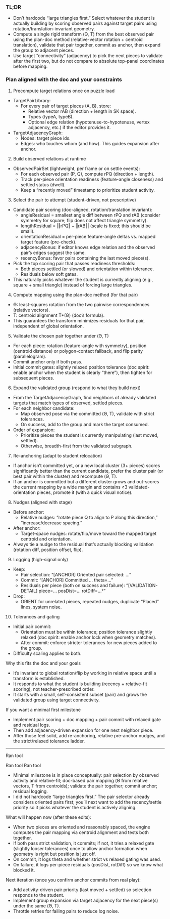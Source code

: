 ### TL;DR
- Don’t hardcode “large triangles first.” Select whatever the student is actually building by scoring observed pairs against target pairs using rotation/translation-invariant geometry.
- Compute a single rigid transform (Θ, T) from the best observed pair using the plan-doc method (relative-vector rotation + centroid translation), validate that pair together, commit as anchor, then expand the group to adjacent pieces.
- Use target “connectivity” (adjacency) to pick the next pieces to validate after the first two, but do not compare to absolute top-panel coordinates before mapping.

### Plan aligned with the doc and your constraints

1) Precompute target relations once on puzzle load
- TargetPairLibrary:
  - For every pair of target pieces (A, B), store:
    - Relative vector rAB (direction + length in SK space).
    - Types (typeA, typeB).
    - Optional edge relation (hypotenuse-to-hypotenuse, vertex adjacency, etc.) if the editor provides it.
- TargetAdjacencyGraph:
  - Nodes: target piece ids.
  - Edges: who touches whom (and how). This guides expansion after anchor.

2) Build observed relations at runtime
- ObservedPairSet (lightweight, per frame or on settle events):
  - For each observed pair (P, Q), compute rPQ (direction + length).
  - Track per-piece orientation readiness (feature-angle closeness) and settled status (dwell).
  - Keep a “recently moved” timestamp to prioritize student activity.

3) Select the pair to attempt (student-driven, not prescriptive)
- Candidate pair scoring (doc-aligned, rotation/translation invariant):
  - angleResidual = smallest angle diff between rPQ and rAB (consider symmetry for square; flip does not affect triangle symmetry).
  - lengthResidual = |‖rPQ‖ − ‖rAB‖| (scale is fixed; this should be small).
  - orientationResidual = per-piece feature-angle deltas vs. mapped target feature (pre-check).
  - adjacencyBonus: if editor knows edge relation and the observed pair’s edges suggest the same.
  - recencyBonus: favor pairs containing the last moved piece(s).
- Pick the top scoring pair that passes readiness thresholds:
  - Both pieces settled (or slowed) and orientation within tolerance.
  - Residuals below soft gates.
- This naturally picks whatever the student is currently aligning (e.g., square + small triangle) instead of forcing large triangles.

4) Compute mapping using the plan-doc method (for that pair)
- Θ: least-squares rotation from the two pairwise correspondences (relative vectors).
- T: centroid alignment T*(Θ) (doc’s formula).
- This guarantees the transform minimizes residuals for that pair, independent of global orientation.

5) Validate the chosen pair together under (Θ, T)
- For each piece: rotation (feature-angle with symmetry), position (centroid distance) or polygon-contact fallback, and flip parity (parallelogram).
- Commit anchor only if both pass.
- Initial commit gates: slightly relaxed position tolerance (doc spirit: enable anchor when the student is clearly “there”), then tighten for subsequent pieces.

6) Expand the validated group (respond to what they build next)
- From the TargetAdjacencyGraph, find neighbors of already validated targets that match types of observed, settled pieces.
- For each neighbor candidate:
  - Map observed pose via the committed (Θ, T), validate with strict tolerances.
  - On success, add to the group and mark the target consumed.
- Order of expansion:
  - Prioritize pieces the student is currently manipulating (last moved, settled).
  - Otherwise, breadth-first from the validated subgraph.

7) Re-anchoring (adapt to student relocation)
- If anchor isn’t committed yet, or a new local cluster (3+ pieces) scores significantly better than the current candidate, prefer the cluster pair (or best pair within the cluster) and recompute (Θ, T).
- If an anchor is committed but a different cluster grows and out-scores the current mapping by a wide margin and contains ≥3 validated-orientation pieces, promote it (with a quick visual notice).

8) Nudges (aligned with stage)
- Before anchor:
  - Relative nudges: “rotate piece Q to align to P along this direction,” “increase/decrease spacing.”
- After anchor:
  - Target-space nudges: rotate/flip/move toward the mapped target centroid and orientation.
- Always tie a nudge to the residual that’s actually blocking validation (rotation diff, position offset, flip).

9) Logging (high-signal only)
- Keep:
  - Pair selection: “[ANCHOR] Oriented pair selected: …”
  - Commit: “[ANCHOR] Committed … theta=…”
  - Residuals per piece (both on success and failure): “[VALIDATION-DETAIL] piece=… posDist=… rotDiff=…°”
- Drop:
  - ORIENT for unrelated pieces, repeated nudges, duplicate “Placed” lines, system noise.

10) Tolerances and gating
- Initial pair commit:
  - Orientation must be within tolerance; position tolerance slightly relaxed (doc spirit: enable anchor lock when geometry matches).
  - After commit: enforce stricter tolerances for new pieces added to the group.
- Difficulty scaling applies to both.

Why this fits the doc and your goals
- It’s invariant to global rotation/flip by working in relative space until a transform is established.
- It responds to what the student is building (recency + relative-fit scoring), not teacher-prescribed order.
- It starts with a small, self-consistent subset (pair) and grows the validated group using target connectivity.

If you want a minimal first milestone
- Implement pair scoring + doc mapping + pair commit with relaxed gate and residual logs.
- Then add adjacency-driven expansion for one next neighbor piece.
- After those feel solid, add re-anchoring, relative pre-anchor nudges, and the strict/relaxed tolerance ladder.

----

Ran tool

Ran tool
Ran tool
- Minimal milestone is in place conceptually: pair selection by observed activity and relative-fit; doc-based pair mapping (Θ from relative vectors, T from centroids); validate the pair together; commit anchor; residual logging.
- I did not hardcode “large triangles first.” The pair selector already considers oriented pairs first; you’ll next want to add the recency/settle priority so it picks whatever the student is actively aligning.

What will happen now (after these edits):
- When two pieces are oriented and reasonably spaced, the engine computes the pair mapping via centroid alignment and tests both together.
- If both pass strict validation, it commits; if not, it tries a relaxed gate (slightly looser tolerances) once to allow anchor formation when geometry is right but position is just off.
- On commit, it logs theta and whether strict vs relaxed gating was used.
- On failure, it logs per-piece residuals (posDist, rotDiff) so we know what blocked it.

Next iteration (once you confirm anchor commits from real play):
- Add activity-driven pair priority (last moved + settled) so selection responds to the student.
- Implement group expansion via target adjacency for the next piece(s) under the same (Θ, T).
- Throttle retries for failing pairs to reduce log noise.